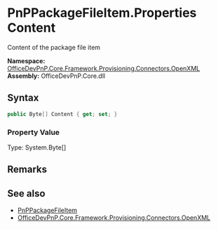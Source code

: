 # PnPPackageFileItem.Properties Content
 Content of the package file item   

**Namespace:** [OfficeDevPnP.Core.Framework.Provisioning.Connectors.OpenXML](OfficeDevPnP.Core.Framework.Provisioning.Connectors.OpenXML.md)  
**Assembly:** OfficeDevPnP.Core.dll  
## Syntax
```C#
public Byte[] Content { get; set; }
```

### Property Value
Type: System.Byte[]  

## Remarks
  
## See also
- [PnPPackageFileItem](OfficeDevPnP.Core.Framework.Provisioning.Connectors.OpenXML.PnPPackageFileItem.md) 
- [OfficeDevPnP.Core.Framework.Provisioning.Connectors.OpenXML](OfficeDevPnP.Core.Framework.Provisioning.Connectors.OpenXML.md) 

